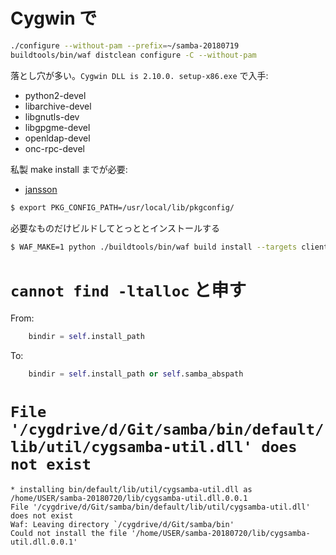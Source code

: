 Cygwin で
=========

```sh
./configure --without-pam --prefix=~/samba-20180719
buildtools/bin/waf distclean configure -C --without-pam 
```

落とし穴が多い。`Cygwin DLL is 2.10.0. setup-x86.exe` で入手:

- python2-devel
- libarchive-devel
- libgnutls-dev
- libgpgme-devel
- openldap-devel
- onc-rpc-devel

私製 make install までが必要:

- [jansson](https://github.com/akheron/jansson)

```sh
$ export PKG_CONFIG_PATH=/usr/local/lib/pkgconfig/
```

必要なものだけビルドしてとっととインストールする

```sh
$ WAF_MAKE=1 python ./buildtools/bin/waf build install --targets client/smbclient,nmblookup,smbtree
```

# `cannot find -ltalloc` と申す

From:
```python
	bindir = self.install_path
```

To:
```python
	bindir = self.install_path or self.samba_abspath
```

# `File '/cygdrive/d/Git/samba/bin/default/lib/util/cygsamba-util.dll' does not exist`

```
* installing bin/default/lib/util/cygsamba-util.dll as /home/USER/samba-20180720/lib/cygsamba-util.dll.0.0.1
File '/cygdrive/d/Git/samba/bin/default/lib/util/cygsamba-util.dll' does not exist
Waf: Leaving directory `/cygdrive/d/Git/samba/bin'
Could not install the file '/home/USER/samba-20180720/lib/cygsamba-util.dll.0.0.1'
```

